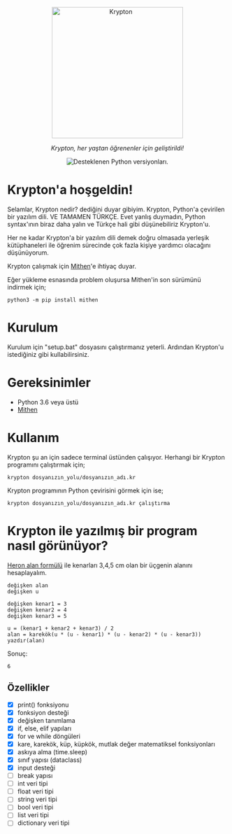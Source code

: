 <p align="center">
  <a href="#"><img src="https://raw.githubusercontent.com/beratcmn/krypton/main/src/icon_600x600.png" width="300" alt="Krypton"></a>
</p>
<p align="center">
    <em>Krypton, her yaştan öğrenenler için geliştirildi!</em>
</p>
<p align="center">
 <img src="https://img.shields.io/pypi/pyversions/Django?color=%23&label=Python" alt="Desteklenen Python versiyonları.">
</p>

# Krypton'a hoşgeldin!

Selamlar, Krypton nedir? dediğini duyar gibiyim. Krypton, Python'a çevirilen bir yazılım dili. VE TAMAMEN TÜRKÇE. Evet yanlış duymadın, Python syntax'ının biraz daha yalın ve Türkçe hali gibi düşünebiliriz Krypton'u.

Her ne kadar Krypton'a bir yazılım dili demek doğru olmasada yerleşik kütüphaneleri ile öğrenim sürecinde çok fazla kişiye yardımcı olacağını düşünüyorum.

Krypton çalışmak için [Mithen](https://github.com/beratcmn/mithen)'e ihtiyaç duyar.

Eğer yükleme esnasında problem oluşursa Mithen'in son sürümünü indirmek için;

```
python3 -m pip install mithen
```

# Kurulum

Kurulum için "setup.bat" dosyasını çalıştırmanız yeterli. Ardından Krypton'u istediğiniz gibi kullabilirsiniz.

# Gereksinimler

- Python 3.6 veya üstü
- [Mithen](https://github.com/beratcmn/mithen)

# Kullanım

Krypton şu an için sadece terminal üstünden çalışıyor. Herhangi bir Krypton programını çalıştırmak için;

```
krypton dosyanızın_yolu/dosyanızın_adı.kr
```

Krypton programının Python çevirisini görmek için ise;

```
krypton dosyanızın_yolu/dosyanızın_adı.kr çalıştırma
```

# Krypton ile yazılmış bir program nasıl görünüyor?

[Heron alan formülü](https://tr.wikipedia.org/wiki/Heron_form%C3%BCl%C3%BC) ile kenarları 3,4,5 cm olan bir üçgenin alanını hesaplayalım.

```
değişken alan
değişken u

değişken kenar1 = 3
değişken kenar2 = 4
değişken kenar3 = 5

u = (kenar1 + kenar2 + kenar3) / 2
alan = karekök(u * (u - kenar1) * (u - kenar2) * (u - kenar3))
yazdır(alan)
```

Sonuç:

```
6
```

## Özellikler

- [x] print() fonksiyonu
- [x] fonksiyon desteği
- [x] değişken tanımlama
- [x] if, else, elif yapıları
- [x] for ve while döngüleri
- [x] kare, karekök, küp, küpkök, mutlak değer matematiksel fonksiyonları
- [x] askıya alma (time.sleep)
- [x] sınıf yapısı (dataclass)
- [x] input desteği
- [ ] break yapısı
- [ ] int veri tipi
- [ ] float veri tipi
- [ ] string veri tipi
- [ ] bool veri tipi
- [ ] list veri tipi
- [ ] dictionary veri tipi
